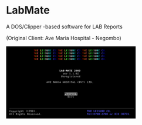 # LabMate

A DOS/Clipper -based software for LAB Reports

(Original Client: Ave Maria Hospital - Negombo)


<img alt="screenshot" src="./project-basics/Screenshot.png?raw=true" width="70%" height="50%" />
